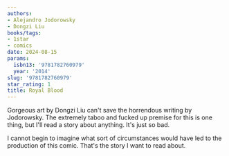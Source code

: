 ```yaml
---
authors:
- Alejandro Jodorowsky
- Dongzi Liu
books/tags:
- 1star
- comics
date: 2024-08-15
params:
  isbn13: '9781782760979'
  year: '2014'
slug: '9781782760979'
star_rating: 1
title: Royal Blood
---
```


Gorgeous art by Dongzi Liu can't save the horrendous writing by Jodorowsky. The extremely taboo and fucked up premise for this is one thing, but I'll read a story about anything. It's just so bad.

I cannot begin to imagine what sort of circumstances would have led to the production of this comic. That's the story I want to read about. 

<!--more-->